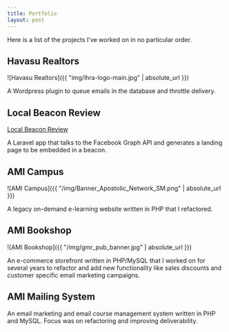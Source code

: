 ```yaml
---
title: Portfolio
layout: post
---
```


Here is a list of the projects I've worked on in no particular order.

## Havasu Realtors 

![Havasu Realtors]({{ "img/lhra-logo-main.jpg" | absolute_url }})

A Wordpress plugin to queue emails in the database and throttle delivery. 

## Local Beacon Review

[Local Beacon Review]("http://app.pagebeacons.com/")

A Laravel app that talks to the Facebook Graph API and generates a landing page to be embedded in a beacon.

## AMI Campus

![AMI Campus]({{ "/img/Banner_Apostolic_Network_SM.png" | absolute_url }})


A legacy on-demand e-learning website written in PHP that I refactored.

## AMI Bookshop

![AMI Bookshop]({{ "/img/gmr_pub_banner.jpg" | absolute_url }})

An e-commerce storefront written in PHP/MySQL that I worked on for several years to refactor and add new functionality like sales discounts and customer specific email marketing campaigns.


## AMI Mailing System

An email marketing and email course management system written in PHP and MySQL. Focus was on refactoring and improving deliverability.

